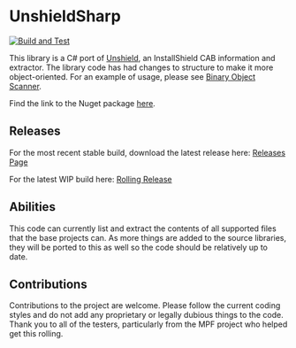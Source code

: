 # UnshieldSharp

[![Build and Test](https://github.com/mnadareski/UnshieldSharp/actions/workflows/build_and_test.yml/badge.svg)](https://github.com/mnadareski/UnshieldSharp/actions/workflows/build_and_test.yml)

This library is a C# port of [Unshield](https://github.com/twogood/unshield/), an InstallShield CAB information and extractor. The library code has had changes to structure to make it more object-oriented.
For an example of usage, please see [Binary Object Scanner](https://github.com/SabreTools/BinaryObjectScanner).

Find the link to the Nuget package [here](https://www.nuget.org/packages/UnshieldSharp).

## Releases

For the most recent stable build, download the latest release here: [Releases Page](https://github.com/mnadareski/UnshieldSharp/releases)

For the latest WIP build here: [Rolling Release](https://github.com/mnadareski/UnshieldSharp/releases/tag/rolling)

## Abilities

This code can currently list and extract the contents of all supported files that the base projects can. As more things are added to the source libraries, they will be ported to this as well so the code should be relatively up to date.

## Contributions

Contributions to the project are welcome. Please follow the current coding styles and do not add any proprietary or legally dubious things to the code. Thank you to all of the testers, particularly from the MPF project who helped get this rolling.
